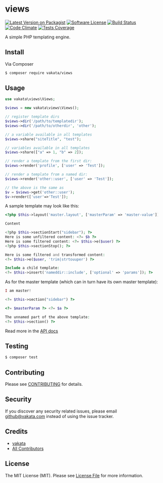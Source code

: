# views

[![Latest Version on Packagist][ico-version]][link-packagist]
[![Software License][ico-license]](LICENSE.md)
[![Build Status][ico-travis]][link-travis]
[![Code Climate][ico-cc]][link-cc]
[![Tests Coverage][ico-cc-coverage]][link-cc]

A simple PHP templating engine.

## Install

Via Composer

``` bash
$ composer require vakata/views
```

## Usage

``` php
use vakata\views\Views;

$views = new vakata\views\Views();

// register template dirs
$views->dir('/path/to/templatedir');
$views->dir('/path/to/otherdir', 'other');

// a variable available in all templates
$views->share("siteTitle", "test");

// variables available in all templates
$views->share(["a" => 1, "b" => 2]);

// render a template from the first dir:
$views->render('profile', ['user' => 'Test']);

// render a template from a named dir:
$views->render('other::user', ['user' => 'Test']);

// the above is the same as
$v = $views->get('other::user');
$v->render(['user'=>'Test']);
```

A sample template may look like this:
```php
<?php $this->layout('master.layout', ['masterParam' => 'master-value']); ?>

Content

<?php $this->sectionStart("sidebar"); ?>
Here is some unfiltered content: <?= $b ?> 
Here is some filtered content: <?= $this->e($user) ?> 
<?php $this->sectionStop(); ?>

Here is some filtered and transformed content:
<?= $this->e($user, 'trim|strtouuper') ?> 

Include a child template:
<?= $this->insert('nameddir::include', ['optional' => 'params']); ?>
```

As for the master template (which can in turn have its own master template):
```php
I am master!

<?= $this->section("sidebar") ?>

<?= $masterParam ?> <?= $a ?>

The unnamed part of the above template:
<?= $this->section() ?>

```

Read more in the [API docs](docs/README.md)

## Testing

``` bash
$ composer test
```


## Contributing

Please see [CONTRIBUTING](CONTRIBUTING.md) for details.

## Security

If you discover any security related issues, please email github@vakata.com instead of using the issue tracker.

## Credits

- [vakata][link-author]
- [All Contributors][link-contributors]

## License

The MIT License (MIT). Please see [License File](LICENSE.md) for more information. 

[ico-version]: https://img.shields.io/packagist/v/vakata/views.svg?style=flat-square
[ico-license]: https://img.shields.io/badge/license-MIT-brightgreen.svg?style=flat-square
[ico-travis]: https://img.shields.io/travis/vakata/views/master.svg?style=flat-square
[ico-scrutinizer]: https://img.shields.io/scrutinizer/coverage/g/vakata/views.svg?style=flat-square
[ico-code-quality]: https://img.shields.io/scrutinizer/g/vakata/views.svg?style=flat-square
[ico-downloads]: https://img.shields.io/packagist/dt/vakata/views.svg?style=flat-square
[ico-cc]: https://img.shields.io/codeclimate/github/vakata/views.svg?style=flat-square
[ico-cc-coverage]: https://img.shields.io/codeclimate/coverage/github/vakata/views.svg?style=flat-square

[link-packagist]: https://packagist.org/packages/vakata/views
[link-travis]: https://travis-ci.org/vakata/views
[link-scrutinizer]: https://scrutinizer-ci.com/g/vakata/views/code-structure
[link-code-quality]: https://scrutinizer-ci.com/g/vakata/views
[link-downloads]: https://packagist.org/packages/vakata/views
[link-author]: https://github.com/vakata
[link-contributors]: ../../contributors
[link-cc]: https://codeclimate.com/github/vakata/views

